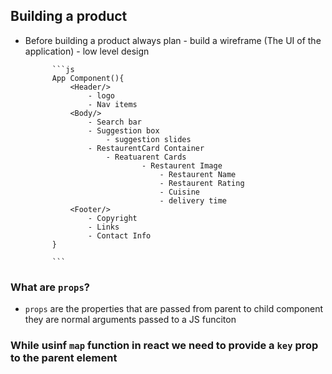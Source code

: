 ## Building a product
- Before building a product always plan
        - build a wireframe (The UI of the application)
        - low level design

            ```js
            App Component(){
                <Header/>
                    - logo
                    - Nav items
                <Body/>
                    - Search bar
                    - Suggestion box
                        - suggestion slides
                    - RestaurentCard Container
                        - Reatuarent Cards
                                - Restaurent Image
                                    - Restaurent Name
                                    - Restaurent Rating
                                    - Cuisine
                                    - delivery time
                <Footer/>
                    - Copyright
                    - Links
                    - Contact Info
            }
            
            ```


### What are ```props```?
- ```props``` are the properties that are passed from parent to child component they are normal arguments passed to a JS funciton

### While usinf ```map``` function in react we need to provide a ```key``` prop to the parent element
